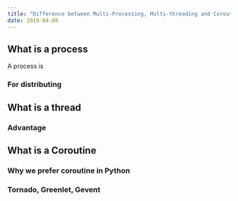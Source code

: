 ```yaml
---
title: "Difference between Multi-Processing, Multi-threading and Coroutine"
date: 2019-04-08
---
```


## What is a process
A process is 
### For distributing
## What is a thread
### Advantage
## What is a Coroutine
### Why we prefer coroutine in Python
### Tornado, Greenlet, Gevent
<!--stackedit_data:
eyJoaXN0b3J5IjpbLTYwMTEzNTI5MCwxOTc4MTg4MzE0LDU4ND
E2MDYwXX0=
-->